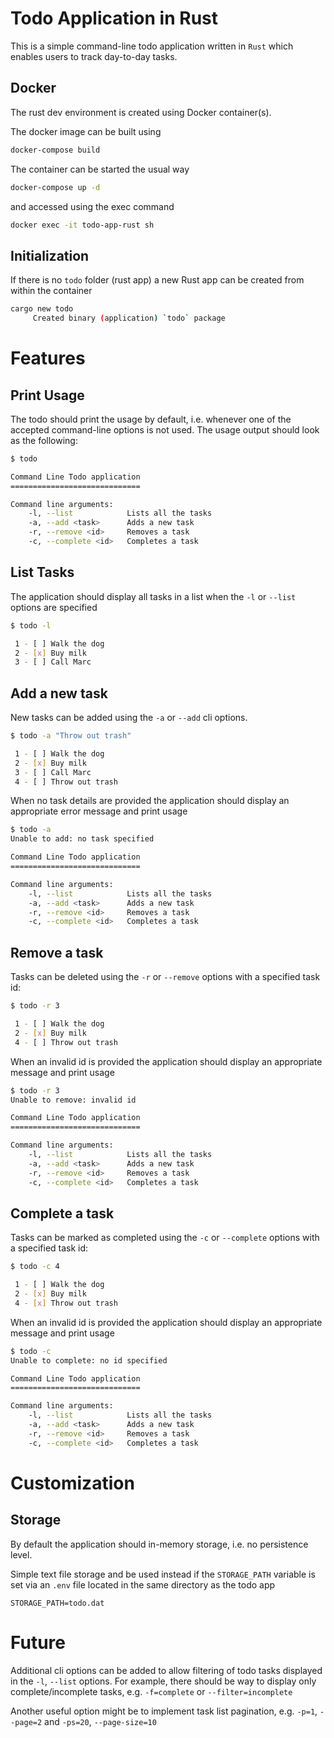 # Todo Application in Rust

This is a simple command-line todo application written in `Rust` which enables users to track day-to-day tasks.

## Docker

The rust dev environment is created using Docker container(s).

The docker image can be built using 

```bash
docker-compose build
```

The container can be started the usual way

```bash
docker-compose up -d
```

and accessed using the exec command

```bash
docker exec -it todo-app-rust sh
```

## Initialization

If there is no `todo` folder (rust app) a new Rust app can be created from within the container

```bash
cargo new todo
     Created binary (application) `todo` package
```

# Features

## Print Usage

The todo should print the usage by default, i.e. whenever one of the accepted command-line options is not used. 
The usage output should look as the following:

```bash
$ todo

Command Line Todo application
=============================

Command line arguments:
    -l, --list            Lists all the tasks
    -a, --add <task>      Adds a new task
    -r, --remove <id>     Removes a task
    -c, --complete <id>   Completes a task
```

## List Tasks

The application should display all tasks in a list when the `-l` or `--list` options are specified

```bash
$ todo -l

 1 - [ ] Walk the dog
 2 - [x] Buy milk
 3 - [ ] Call Marc
```

## Add a new task

New tasks can be added using the `-a` or `--add` cli options. 

```bash
$ todo -a "Throw out trash"

 1 - [ ] Walk the dog
 2 - [x] Buy milk
 3 - [ ] Call Marc
 4 - [ ] Throw out trash
```

When no task details are provided the application should display an appropriate error message and print usage

```bash
$ todo -a
Unable to add: no task specified

Command Line Todo application
=============================

Command line arguments:
    -l, --list            Lists all the tasks
    -a, --add <task>      Adds a new task
    -r, --remove <id>     Removes a task
    -c, --complete <id>   Completes a task
```

## Remove a task

Tasks can be deleted using the `-r` or `--remove` options with a specified task id:

```bash
$ todo -r 3

 1 - [ ] Walk the dog
 2 - [x] Buy milk
 4 - [ ] Throw out trash
```

When an invalid id is provided the application should display an appropriate message and print usage

```bash
$ todo -r 3
Unable to remove: invalid id 

Command Line Todo application
=============================

Command line arguments:
    -l, --list            Lists all the tasks
    -a, --add <task>      Adds a new task
    -r, --remove <id>     Removes a task
    -c, --complete <id>   Completes a task
```

## Complete a task

Tasks can be marked as completed using the `-c` or `--complete` options with a specified task id:

```bash
$ todo -c 4

 1 - [ ] Walk the dog
 2 - [x] Buy milk
 4 - [x] Throw out trash
```

When an invalid id is provided the application should display an appropriate message and print usage

```bash
$ todo -c
Unable to complete: no id specified 

Command Line Todo application
=============================

Command line arguments:
    -l, --list            Lists all the tasks
    -a, --add <task>      Adds a new task
    -r, --remove <id>     Removes a task
    -c, --complete <id>   Completes a task
```

# Customization

## Storage

By default the application should in-memory storage, i.e. no persistence level.

Simple text file storage and be used instead if the `STORAGE_PATH` variable is set via an `.env` file located 
in the same directory as the todo app

```env
STORAGE_PATH=todo.dat
```

# Future

Additional cli options can be added to allow filtering of todo tasks displayed in the `-l`, `--list` options. 
For example, there should be way to display only complete/incomplete tasks, e.g. `-f=complete` or `--filter=incomplete`

Another useful option might be to implement task list pagination, e.g. `-p=1`, `--page=2` and `-ps=20`, `--page-size=10`

